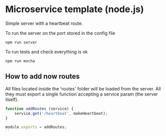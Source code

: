 # Microservice template (node.js)

Simple server with a heartbeat route.

To run the server on the port stored in the config file

`npm run server`

To run tests and check everything is ok

`npm run mocha`

## How to add now routes

All files located inside the 'routes' folder will be loaded from the server. All they must export a single function`accepting a service param (the server itself).


```javascript
function addRoutes (service) {
    service.get('/heartbeat', makeHeartbeat);
}

module.exports = addRoutes;
``
